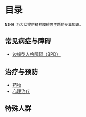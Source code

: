 # 目录
`NIMH 为大众提供精神障碍等主题的专业知识。`
<!--待翻译内容用注释表示。-->

## 常见病症与障碍
<!--
- [焦虑障碍](completed/AXD.md)
- [注意力缺陷过动症（ADHD）](completed/ADHD.md)
- [孤独症谱系障碍（ASD）](completed/ASD.md)
- [双相障碍](completed/BD.md)
-->
- [边缘型人格障碍（BPD）](completed/BPD.md)
<!--
- [抑郁障碍](completed/DD.md)
- [进食障碍](completed/ED.md)
- [强迫障碍](completed/OCDD.md)
- [创伤后应激障碍（PTSD）](completed/PTSD.md)
- [精神分裂症](completed/SZ.md)
-->

## 治疗与预防
<!--
- [自杀预防](completed/SP.md)
-->
- [药物](completed/MHM.md)
- [心理治疗](completed/PT.md)

## 特殊人群